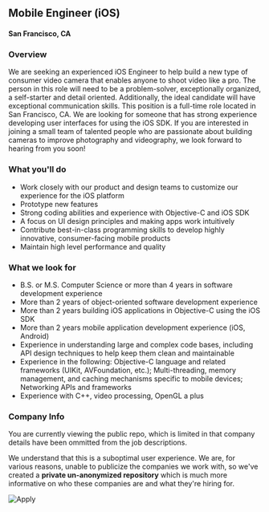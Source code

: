 ## Mobile Engineer (iOS) 
#### San Francisco, CA

### Overview
We are seeking an experienced iOS Engineer to help build a new type of consumer video camera that enables anyone to shoot video like a pro. The person in this role will need to be a problem-solver, exceptionally organized, a self-starter and detail oriented. Additionally, the ideal candidate will have exceptional communication skills. This position is a full-time role located in San Francisco, CA.
We are looking for someone that has strong experience developing user interfaces for using the iOS SDK. If you are interested in joining a small team of talented people who are passionate about building cameras to improve photography and videography, we look forward to hearing from you soon!

### What you'll do
+ Work closely with our product and design teams to customize our experience for the iOS platform
+ Prototype new features
+ Strong coding abilities and experience with Objective-C and iOS SDK
+ A focus on UI design principles and making apps work intuitively
+ Contribute best-in-class programming skills to develop highly innovative, consumer-facing mobile products
+ Maintain high level performance and quality

### What we look for
+ B.S. or M.S. Computer Science or more than 4 years in software development experience
+ More than 2 years of object-oriented software development experience
+ More than 2 years building iOS applications in Objective-C using the iOS SDK
+ More than 2  years mobile application development experience (iOS, Android)
+ Experience in understanding large and complex code bases, including API design techniques to help keep them clean and maintainable
+ Experience in the following: Objective-C language and related frameworks (UIKit, AVFoundation, etc.); Multi-threading, memory management, and caching mechanisms specific to mobile
devices; Networking APIs and frameworks
+ Experience with C++, video processing, OpenGL a plus


### Company Info
You are currently viewing the public repo, which is limited in that company details have been ommitted from the job descriptions.  
    
We understand that this is a suboptimal user experience.  We are, for various reasons, unable to publicize the companies we work with, so we've
created a **private un-anonymized repository** which is much more informative on who these companies are and what they're hiring for.  
    
![Apply](https://dabuttonfactory.com/button.png?t=Apply&f=Calibri-Bold&ts=24&tc=fff&tshs=1&tshc=000&hp=20&vp=8&c=5&bgt=gradient&bgc=3d85c6&ebgc=073763)
